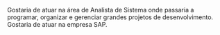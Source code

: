 Gostaria de atuar na área de Analista de Sistema onde passaria a programar, organizar e gerenciar grandes projetos de desenvolvimento.
Gostaria de atuar na empresa SAP.
